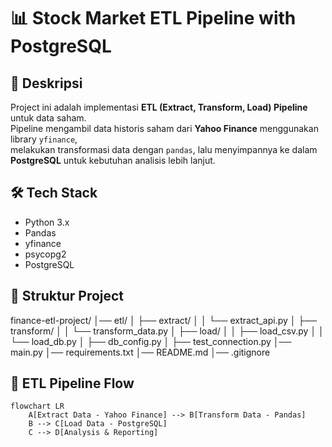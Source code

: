 # 📊 Stock Market ETL Pipeline with PostgreSQL

## 📌 Deskripsi
Project ini adalah implementasi **ETL (Extract, Transform, Load) Pipeline** untuk data saham.  
Pipeline mengambil data historis saham dari **Yahoo Finance** menggunakan library `yfinance`,  
melakukan transformasi data dengan `pandas`, lalu menyimpannya ke dalam **PostgreSQL** untuk kebutuhan analisis lebih lanjut.

## 🛠️ Tech Stack
- Python 3.x  
- Pandas  
- yfinance  
- psycopg2  
- PostgreSQL  

## 📂 Struktur Project

finance-etl-project/
│── etl/
│ ├── extract/
│ │ └── extract_api.py
│ ├── transform/
│ │ └── transform_data.py
│ ├── load/
│ │ ├── load_csv.py
│ │ └── load_db.py
│ ├── db_config.py
│ ├── test_connection.py
│── main.py
│── requirements.txt
│── README.md
│── .gitignore

## 🔄 ETL Pipeline Flow
```mermaid
flowchart LR
    A[Extract Data - Yahoo Finance] --> B[Transform Data - Pandas]
    B --> C[Load Data - PostgreSQL]
    C --> D[Analysis & Reporting]


